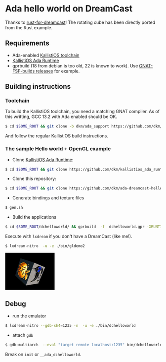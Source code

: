 # Ada hello world on DreamCast

Thanks to [rust-for-dreamcast](https://github.com/darcagn/rust-for-dreamcast/)!
The rotating cube has been directly ported from the Rust example.

## Requirements
* Ada-enabled [KallistiOS toolchain](https://github.com/dkm/KallistiOS)
* [KallistiOS Ada Runtime](https://github.com/dkm/kallistios_ada_runtime)
* gprbuild (18 from debian is too old, 22 is known to work). Use
  [GNAT-FSF-builds
  releases](https://github.com/alire-project/GNAT-FSF-builds/releases/tag/gprbuild-22.0.0-1)
  for example.

## Building instructions
### Toolchain
To build the KallistiOS toolchain, you need a matching GNAT compiler. As of this
writting, GCC 13.2 with Ada enabled should be OK.
``` sh
$ cd $SOME_ROOT && git clone -b dkm/ada_support https://github.com/dkm/KallistiOS.git
```

And follow the regular KallistiOS build instructions.

### The sample Hello world + OpenGL example
- Clone [KallistiOS Ada Runtime](https://github.com/dkm/kallistios_ada_runtime):
``` sh
$ cd $SOME_ROOT && git clone https://github.com/dkm/kallistios_ada_runtime.git
```
- Clone this repository:
``` sh
$ cd $SOME_ROOT && git clone https://github.com/dkm/ada-dreamcast-helloworld.git
```
- Generate bindings and texture files

``` sh
$ gen.sh
```
- Build the applications
``` sh
$ cd $SOME_ROOT/dchelloworld/ && gprbuild  -f  dchelloworld.gpr -XRUNTIME_BUILD=Production
```

Execute with `lxdream` if you don't have a DreamCast (like me!).
``` sh
$ lxdream-nitro  -u -e ./bin/gldemo2
```
![Rotating cube with Ada logo.](./res/cube.gif)

## Debug

- run the emulator

``` sh
$ lxdream-nitro --gdb-sh4=1235 -n  -u -e ./bin/dchelloworld
```

- attach `gdb`

``` sh
$ gdb-multiarch  --eval "target remote localhost:1235" bin/dchelloworld
```

Break on `init` or `__ada_dchelloworld`.
